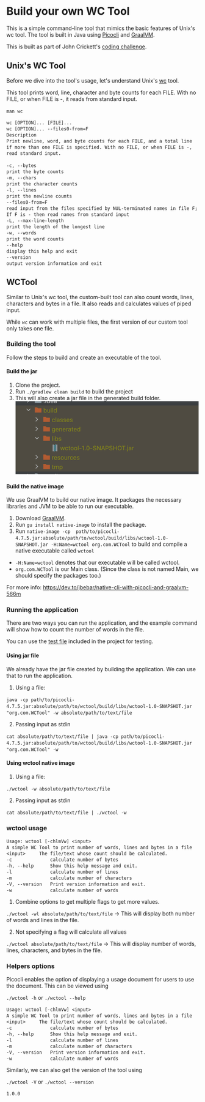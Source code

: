 # Build your own WC Tool

This is a simple command-line tool that mimics the basic features of Unix's wc tool. 
The tool is built in Java using [Picocli](https://picocli.info/) and [GraalVM](https://www.graalvm.org/).

This is built as part of John Crickett's [coding challenge](https://codingchallenges.fyi/challenges/challenge-wc/).

## Unix's WC Tool

Before we dive into the tool's usage, let's understand Unix's [wc](https://linux.die.net/man/1/wc) tool.

This tool prints word, line, character and byte counts for each FILE. 
With no FILE, or when FILE is -, it reads from standard input.

`man wc`

```
wc [OPTION]... [FILE]...
wc [OPTION]... --files0-from=F
Description
Print newline, word, and byte counts for each FILE, and a total line if more than one FILE is specified. With no FILE, or when FILE is -, read standard input.

-c, --bytes
print the byte counts
-m, --chars
print the character counts
-l, --lines
print the newline counts
--files0-from=F
read input from the files specified by NUL-terminated names in file F; If F is - then read names from standard input
-L, --max-line-length
print the length of the longest line
-w, --words
print the word counts
--help
display this help and exit
--version
output version information and exit
```

## WCTool

Similar to Unix's wc tool, the custom-built tool can also count words, lines, characters and bytes in a file.
It also reads and calculates values of piped input.

While `wc` can work with multiple files, the first version of our custom tool only takes one file.

### Building the tool

Follow the steps to build and create an executable of the tool.

#### Build the jar

1. Clone the project.
2. Run `./gradlew clean build` to build the project
3. This will also create a jar file in the generated build folder.
    ![jar file created by gradle build](src/main/resources/images/jar-file.png)

#### Build the native image

We use GraalVM to build our native image. It packages the necessary libraries and JVM to be able to run our executable.

1. Download [GraalVM](https://www.graalvm.org/downloads/).
2. Run `gu install native-image` to install the package.
3. Run `native-image -cp  path/to/picocli-4.7.5.jar:absolute/path/to/wctool/build/libs/wctool-1.0-SNAPSHOT.jar -H:Name=wctool org.com.WCTool` to build and compile a native executable called `wctool`

* `-H:Name=wctool` denotes that our executable will be called wctool.
* `org.com.WCTool` is our Main class. (Since the class is not named Main, we should specify the packages too.)

For more info: https://dev.to/jbebar/native-cli-with-picocli-and-graalvm-566m

### Running the application

There are two ways you can run the application, and the example command will show how to count the number of words in the file.

You can use the [test file](src/main/resources/test.txt) included in the project for testing.

#### Using jar file

We already have the jar file created by building the application. We can use that to run the application.

1. Using a file:

`java -cp path/to/picocli-4.7.5.jar:absolute/path/to/wctool/build/libs/wctool-1.0-SNAPSHOT.jar "org.com.WCTool" -w absolute/path/to/text/file`

2. Passing input as stdin

`cat absolute/path/to/text/file | java -cp path/to/picocli-4.7.5.jar:absolute/path/to/wctool/build/libs/wctool-1.0-SNAPSHOT.jar "org.com.WCTool" -w`

#### Using wctool native image

1. Using a file:

`./wctool -w absolute/path/to/text/file`

2. Passing input as stdin

`cat absolute/path/to/text/file | ./wctool -w`


### wctool usage

```
Usage: wctool [-chlmVw] <input>
A simple WC Tool to print number of words, lines and bytes in a file
<input>     The file/text whose count should be calculated.
-c              calculate number of bytes
-h, --help      Show this help message and exit.
-l              calculate number of lines
-m              calculate number of characters
-V, --version   Print version information and exit.
-w              calculate number of words
```

1. Combine options to get multiple flags to get more values.

`./wctool -wl absolute/path/to/text/file` -> This will display both number of words and lines in the file.

2. Not specifying a flag will calculate all values

`./wctool absolute/path/to/text/file` -> This will display number of words, lines, characters, and bytes in the file.

### Helpers options

Picocli enables the option of displaying a usage document for users to use the document. This can be viewed using

`./wctool -h` or `./wctool --help`

```
Usage: wctool [-chlmVw] <input>
A simple WC Tool to print number of words, lines and bytes in a file
<input>     The file/text whose count should be calculated.
-c              calculate number of bytes
-h, --help      Show this help message and exit.
-l              calculate number of lines
-m              calculate number of characters
-V, --version   Print version information and exit.
-w              calculate number of words
```

Similarly, we can also get the version of the tool using

`./wctool -V` or `./wctool --version`

```
1.0.0
```
